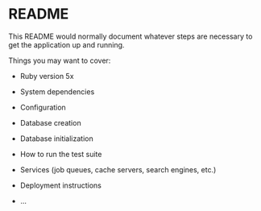 # README

This README would normally document whatever steps are necessary to get the
application up and running.

Things you may want to cover:

* Ruby version 5x

* System dependencies

* Configuration

* Database creation

* Database initialization

* How to run the test suite

* Services (job queues, cache servers, search engines, etc.)

* Deployment instructions

* ...
